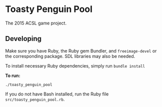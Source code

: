 Toasty Penguin Pool
===================

The 2015 ACSL game project.

Developing
----------

Make sure you have Ruby, the Ruby gem Bundler, and `freeimage-devel` or the corresponding package.
SDL libraries may also be needed.

To install necessary Ruby dependencies, simply run `bundle install`

**To run:**

`./toasty_penguin_pool`

If you do not have Bash installed, run the Ruby file `src/toasty_penguin_pool.rb`.
